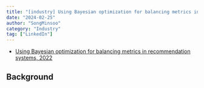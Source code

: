 ```yaml
---
title: "[industry] Using Bayesian optimization for balancing metrics in recommendation systems, 2022"
date: "2024-02-25"
author: "SongMinsoo"
category: "Industry"
tag: ["LinkedIn"]
---
```


- [Using Bayesian optimization for balancing metrics in recommendation systems, 2022](https://www.linkedin.com/blog/engineering/recommendations/using-bayesian-optimization-for-balancing-metrics-in-recommendat)

## Background
